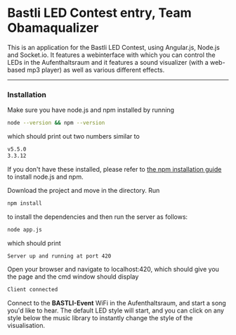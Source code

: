 # Bastli LED Contest entry, Team Obamaqualizer

This is an application for the Bastli LED Contest, using Angular.js, Node.js and Socket.io. It features a webinterface with which you can control the LEDs
in the Aufenthaltsraum and it features a sound visualizer (with a web-based mp3 player) as well as various different effects.
___
### Installation

Make sure you have node.js and npm installed by running
```sh
node --version && npm --version
```
which should print out two numbers similar to
```sh
v5.5.0
3.3.12
```

If you don't have these installed, please refer to [the npm installation guide](https://docs.npmjs.com/getting-started/what-is-npm) to install node.js and npm.

Download the project and move in the directory. Run

```sh
npm install
```
to install the dependencies and then run the server as follows:
```sh
node app.js
```
which should print
```sh
Server up and running at port 420
```

Open your browser and navigate to localhost:420, which should give you the page and the cmd window should display
```sh
Client connected
```

Connect to the **BASTLI-Event** WiFi in the Aufenthaltsraum, and start a song you'd like to hear. The default LED style will start, and you can click on any style below the music library to instantly change the style of the visualisation. 
